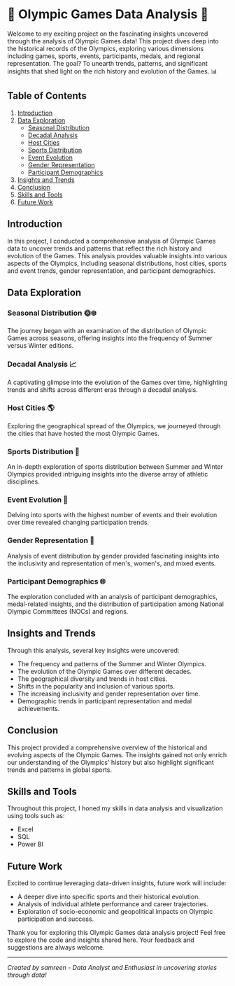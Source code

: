 # 🏅 Olympic Games Data Analysis 🌟

Welcome to my exciting project on the fascinating insights uncovered through the analysis of Olympic Games data! This project dives deep into the historical records of the Olympics, exploring various dimensions including games, sports, events, participants, medals, and regional representation. The goal? To unearth trends, patterns, and significant insights that shed light on the rich history and evolution of the Games. 📊

## Table of Contents
1. [Introduction](#introduction)
2. [Data Exploration](#data-exploration)
    - [Seasonal Distribution](#seasonal-distribution)
    - [Decadal Analysis](#decadal-analysis)
    - [Host Cities](#host-cities)
    - [Sports Distribution](#sports-distribution)
    - [Event Evolution](#event-evolution)
    - [Gender Representation](#gender-representation)
    - [Participant Demographics](#participant-demographics)
3. [Insights and Trends](#insights-and-trends)
4. [Conclusion](#conclusion)
5. [Skills and Tools](#skills-and-tools)
6. [Future Work](#future-work)

## Introduction

In this project, I conducted a comprehensive analysis of Olympic Games data to uncover trends and patterns that reflect the rich history and evolution of the Games. This analysis provides valuable insights into various aspects of the Olympics, including seasonal distributions, host cities, sports and event trends, gender representation, and participant demographics.

## Data Exploration

### Seasonal Distribution 🌞❄️

The journey began with an examination of the distribution of Olympic Games across seasons, offering insights into the frequency of Summer versus Winter editions.

### Decadal Analysis 📈

A captivating glimpse into the evolution of the Games over time, highlighting trends and shifts across different eras through a decadal analysis.

### Host Cities 🌎

Exploring the geographical spread of the Olympics, we journeyed through the cities that have hosted the most Olympic Games.

### Sports Distribution 💪

An in-depth exploration of sports distribution between Summer and Winter Olympics provided intriguing insights into the diverse array of athletic disciplines.

### Event Evolution 🔄

Delving into sports with the highest number of events and their evolution over time revealed changing participation trends.

### Gender Representation 🚻

Analysis of event distribution by gender provided fascinating insights into the inclusivity and representation of men's, women's, and mixed events.

### Participant Demographics 🌐

The exploration concluded with an analysis of participant demographics, medal-related insights, and the distribution of participation among National Olympic Committees (NOCs) and regions.

## Insights and Trends

Through this analysis, several key insights were uncovered:

- The frequency and patterns of the Summer and Winter Olympics.
- The evolution of the Olympic Games over different decades.
- The geographical diversity and trends in host cities.
- Shifts in the popularity and inclusion of various sports.
- The increasing inclusivity and gender representation over time.
- Demographic trends in participant representation and medal achievements.

## Conclusion

This project provided a comprehensive overview of the historical and evolving aspects of the Olympic Games. The insights gained not only enrich our understanding of the Olympics' history but also highlight significant trends and patterns in global sports.

## Skills and Tools

Throughout this project, I honed my skills in data analysis and visualization using tools such as:

- Excel
- SQL
- Power BI

## Future Work

Excited to continue leveraging data-driven insights, future work will include:

- A deeper dive into specific sports and their historical evolution.
- Analysis of individual athlete performance and career trajectories.
- Exploration of socio-economic and geopolitical impacts on Olympic participation and success.

Thank you for exploring this Olympic Games data analysis project! Feel free to explore the code and insights shared here. Your feedback and suggestions are always welcome.

---

*Created by samreen - Data Analyst and Enthusiast in uncovering stories through data!*

